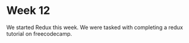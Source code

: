 # Week 12
We started Redux this week. We were tasked with completing a redux
tutorial on freecodecamp.

